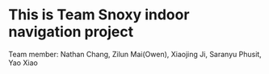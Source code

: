 This is Team Snoxy indoor navigation project
=========

Team member: Nathan Chang, Zilun Mai(Owen), Xiaojing Ji, Saranyu Phusit, Yao Xiao

